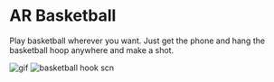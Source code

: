 #  AR Basketball


Play basketball wherever you want.
Just get the phone and hang the basketball hoop anywhere and make a shot.

![gif](https://github.com/StarryWings/images/raw/master/ARbasketball.gif)
![basketball hook scn](https://github.com/StarryWings/images/raw/master/basketball_scn.png)

